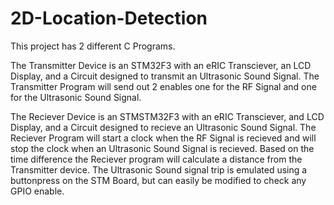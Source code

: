 # 2D-Location-Detection

This project has 2 different C Programs. 

The Transmitter Device is an STM32F3 with an eRIC Transciever, an LCD Display, and a Circuit designed to transmit an Ultrasonic Sound Signal.
The Transmitter Program will send out 2 enables one for the RF Signal and one for the Ultrasonic Sound Signal.

The Reciever Device is an STMSTM32F3 with an eRIC Transciever, and LCD Display, and a Circuit designed to recieve an Ultrasonic Sound Signal.
The Reciever Program will start a clock when the RF Signal is recieved and will stop the clock when an Ultrasonic Sound Signal is recieved.
Based on the time difference the Reciever program will calculate a distance from the Transmitter device.
The Ultrasonic Sound signal trip is emulated using a buttonpress on the STM Board, but can easily be modified to check any GPIO enable.
